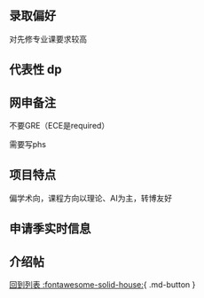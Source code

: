 ## 录取偏好

对先修专业课要求较高

## 代表性 dp

## 网申备注

不要GRE（ECE是required）

需要写phs

## 项目特点

偏学术向，课程方向以理论、AI为主，转博友好

## 申请季实时信息

## 介绍帖

[回到列表 :fontawesome-solid-house:](grade.md){ .md-button }
